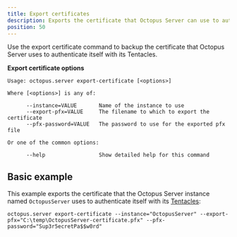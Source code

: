```yaml
---
title: Export certificates
description: Exports the certificate that Octopus Server can use to authenticate itself with its Tentacles
position: 50
---
```


Use the export certificate command to backup the certificate that Octopus Server uses to authenticate itself with its Tentacles.

**Export certificate options**

```text
Usage: octopus.server export-certificate [<options>]

Where [<options>] is any of:

      --instance=VALUE       Name of the instance to use
      --export-pfx=VALUE     The filename to which to export the certificate
      --pfx-password=VALUE   The password to use for the exported pfx file

Or one of the common options:

      --help                 Show detailed help for this command
```

## Basic example

This example exports the certificate that the Octopus Server instance named `OctopusServer` uses to authenticate itself with its [Tentacles](/docs/getting-started-guides/octopus-concepts/tentacles.md):

```text
octopus.server export-certificate --instance="OctopusServer" --export-pfx="C:\temp\OctopusServer-certificate.pfx" --pfx-password="Sup3r5ecretPa$$w0rd"
```
